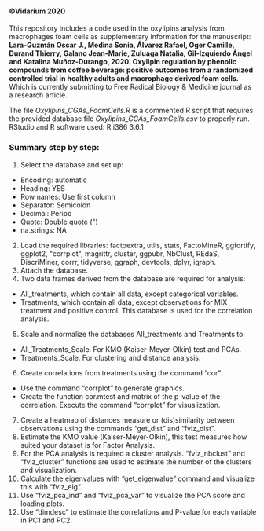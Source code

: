 #### ©Vidarium 2020

This repository includes a code used in the oxylipins analysis from macrophages foam cells as supplementary information for the manuscript: **Lara-Guzmán Oscar J., Medina Sonia, Álvarez Rafael, Oger Camille, Durand Thierry, Galano Jean-Marie, Zuluaga Natalia, Gil-Izquierdo Ángel and Katalina Muñoz-Durango, 2020. Oxylipin regulation by phenolic compounds from coffee beverage:  positive outcomes from a randomized controlled trial in healthy adults and macrophage derived foam cells.** Which is currently submitting to Free Radical Biology & Medicine journal as a research article.

The file *Oxylipins_CGAs_FoamCells.R* is a commented R script that requires the provided database file *Oxylipins_CGAs_FoamCells.csv* to properly run. RStudio and R software used: R i386 3.6.1

### Summary step by step:
1.	Select the database and set up:
-	Encoding: automatic
-	Heading: YES
-	Row names: Use first column
-	Separator: Semicolon
-	Decimal: Period
-	Quote: Double quote (")
-	na.strings: NA
2.	Load the required libraries: factoextra, utils, stats, FactoMineR, ggfortify, ggplot2, "corrplot", magrittr, cluster, ggpubr, NbClust, REdaS, DiscriMiner, corrr, tidyverse, ggraph, devtools, dplyr, igraph.
3.	Attach the database.
4.	Two data frames derived from the database are required for analysis:
-	All_treatments, which contain all data, except categorical variables.
-	Treatments, which contain all data, except observations for MIX treatment and positive control. This database is used for the correlation analysis.
5.	Scale and normalize the databases All_treatments and Treatments to:
-	All_Treatments_Scale.  For KMO (Kaiser-Meyer-Olkin) test and PCAs.
-	Treatments_Scale. For clustering and distance analysis.
6.	Create correlations from treatments using the command “cor”.
-	Use the command “corrplot” to generate graphics.
-	Create the function cor.mtest and matrix of the p-value of the correlation. Execute the command “corrplot” for visualization.
7.	Create a heatmap of distances measure or (dis)similarity between observations using the commands “get_dist” and  “fviz_dist”.
8.	Estimate the KMO value (Kaiser-Meyer-Olkin), this test measures how suited your dataset is for Factor Analysis.
9.	For the PCA analysis is required a cluster analysis. “fviz_nbclust” and “fviz_cluster” functions are used to estimate the number of the clusters and visualization.
10.	Calculate the eigenvalues with “get_eigenvalue” command and visualize this with “fviz_eig”.
11.	Use “fviz_pca_ind” and “fviz_pca_var” to visualize the PCA score and loading plots.
12.	Use  “dimdesc”  to estimate the correlations and P-value for each variable in PC1 and PC2.
